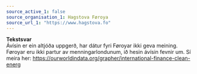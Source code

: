 ```yaml
---
source_active_1: false
source_organisation_1: Hagstova Føroya
source_url_1: "https://www.hagstova.fo"
---
```

<b>Tekstsvar</b>  
Ávísin er ein altjóða uppgerð, har dátur fyri Føroyar ikki geva meining. Føroyar eru ikki partur av menningarlondunum, ið hesin ávísin fevnir um.
Sí meira her: https://ourworldindata.org/grapher/international-finance-clean-energ
